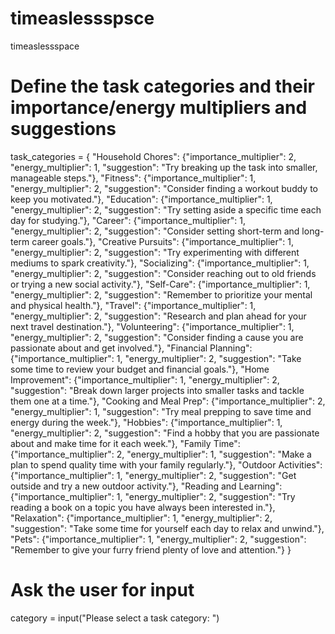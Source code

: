 # timeaslessspsce
timeaslessspace
# Define the task categories and their importance/energy multipliers and suggestions
task_categories = {
    "Household Chores": {"importance_multiplier": 2, "energy_multiplier": 1, "suggestion": "Try breaking up the task into smaller, manageable steps."},
    "Fitness": {"importance_multiplier": 1, "energy_multiplier": 2, "suggestion": "Consider finding a workout buddy to keep you motivated."},
    "Education": {"importance_multiplier": 1, "energy_multiplier": 2, "suggestion": "Try setting aside a specific time each day for studying."},
    "Career": {"importance_multiplier": 1, "energy_multiplier": 2, "suggestion": "Consider setting short-term and long-term career goals."},
    "Creative Pursuits": {"importance_multiplier": 1, "energy_multiplier": 2, "suggestion": "Try experimenting with different mediums to spark creativity."},
    "Socializing": {"importance_multiplier": 1, "energy_multiplier": 2, "suggestion": "Consider reaching out to old friends or trying a new social activity."},
    "Self-Care": {"importance_multiplier": 1, "energy_multiplier": 2, "suggestion": "Remember to prioritize your mental and physical health."},
    "Travel": {"importance_multiplier": 1, "energy_multiplier": 2, "suggestion": "Research and plan ahead for your next travel destination."},
    "Volunteering": {"importance_multiplier": 1, "energy_multiplier": 2, "suggestion": "Consider finding a cause you are passionate about and get involved."},
    "Financial Planning": {"importance_multiplier": 1, "energy_multiplier": 2, "suggestion": "Take some time to review your budget and financial goals."},
    "Home Improvement": {"importance_multiplier": 1, "energy_multiplier": 2, "suggestion": "Break down larger projects into smaller tasks and tackle them one at a time."},
    "Cooking and Meal Prep": {"importance_multiplier": 2, "energy_multiplier": 1, "suggestion": "Try meal prepping to save time and energy during the week."},
    "Hobbies": {"importance_multiplier": 1, "energy_multiplier": 2, "suggestion": "Find a hobby that you are passionate about and make time for it each week."},
    "Family Time": {"importance_multiplier": 2, "energy_multiplier": 1, "suggestion": "Make a plan to spend quality time with your family regularly."},
    "Outdoor Activities": {"importance_multiplier": 1, "energy_multiplier": 2, "suggestion": "Get outside and try a new outdoor activity."},
    "Reading and Learning": {"importance_multiplier": 1, "energy_multiplier": 2, "suggestion": "Try reading a book on a topic you have always been interested in."},
    "Relaxation": {"importance_multiplier": 1, "energy_multiplier": 2, "suggestion": "Take some time for yourself each day to relax and unwind."},
    "Pets": {"importance_multiplier": 1, "energy_multiplier": 2, "suggestion": "Remember to give your furry friend plenty of love and attention."}
}

# Ask the user for input
category = input("Please select a task category: ")
